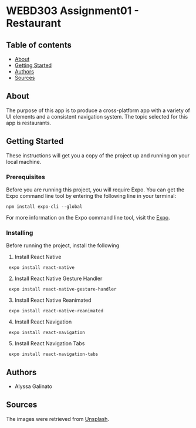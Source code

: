 # WEBD303 Assignment01 - Restaurant

## Table of contents
* [About](#about)
* [Getting Started](#getting-started)
* [Authors](#authors)
* [Sources](#sources)

## About
The purpose of this app is to produce a cross-platform app with a variety of UI elements and a consistent navigation system. The topic selected for this app is restaurants.

## Getting Started
These instructions will get you a copy of the project up and running on your local machine.

### Prerequisites ###
Before you are running this project, you will require Expo. You can get the Expo command line tool by entering the following line in your terminal: 
 ~~~
 npm install expo-cli --global
 ~~~
 
For more information on the Expo command line tool, visit the [Expo](https://https://expo.io/learn/). 

### Installing ###
Before running the project, install the following 

1. Install React Native
~~~
 expo install react-native
~~~
2. Install React Native Gesture Handler
~~~
 expo install react-native-gesture-handler
~~~
3. Install React Native Reanimated
~~~
 expo install react-native-reanimated
~~~
4. Install React Navigation
~~~
 expo install react-navigation
~~~
5. Install React Navigation Tabs
~~~
 expo install react-navigation-tabs
~~~ 

## Authors
* Alyssa Galinato

## Sources
The images were retrieved from [Unsplash](https://unsplash.com/). 